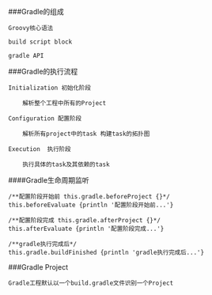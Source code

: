 ###Gradle的组成

    Groovy核心语法
    
    build script block
    
    gradle API
    
###Gradle的执行流程
    
    Initialization 初始化阶段
        
        解析整个工程中所有的Project
    
    Configuration 配置阶段
        
        解析所有project中的task 构建task的拓扑图
    
    Execution  执行阶段
    
        执行具体的task及其依赖的task
    
####Gradle生命周期监听

    /**配置阶段开始前 this.gradle.beforeProject {}*/
    this.beforeEvaluate {println '配置阶段开始前...'}
    
    /**配置阶段完成 this.gradle.afterProject {}*/
    this.afterEvaluate {println '配置阶段完成...'}
    
    /**gradle执行完成后*/
    this.gradle.buildFinished {println 'gradle执行完成后...'}
    
    
###Gradle Project
    
    Gradle工程默认以一个build.gradle文件识别一个Project
    